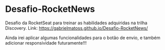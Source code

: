 # Desafio-RocketNews
Desafio da RocketSeat para treinar as habilidades adquiridas na trilha Discovery.
Link: https://gabrielmatoss.github.io/Desafio-RocketNews/

Ainda irei aplicar algumas funcionalidades para o botão de envio, e também adicionar responsividade futuramente!!!
